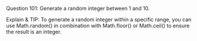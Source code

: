 Question 101: Generate a random integer between 1 and 10.

Explain & TIP: To generate a random integer within a specific range, you can use Math.random() in combination with Math.floor() or Math.ceil() to ensure the result is an integer.
